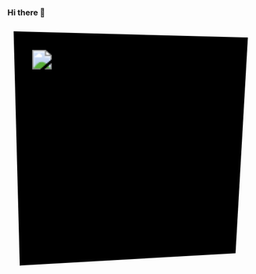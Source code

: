 ### Hi there 👋

<svg viewBox="0 0 200 200" xmlns="http://www.w3.org/2000/svg">

  <polygon points="5,5 195,10 185,185 10,195" />

  <!-- Common use case: embed HTML text into SVG -->
  <foreignObject x="20" y="20" width="160" height="160">
    <!--
      In the context of SVG embedded in an HTML document, the XHTML
      namespace could be omitted, but it is mandatory in the
      context of an SVG document
    -->
    <div xmlns="http://www.w3.org/1999/xhtml">
      <img src="https://media.discordapp.net/attachments/1198268586779758722/1198268644594045059/ezgif.com-video-to-gif-converted.gif">
    </div>
  </foreignObject>
</svg>
